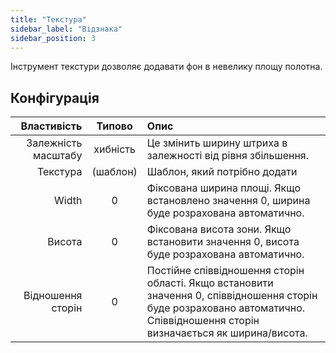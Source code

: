 ```yaml
---
title: "Текстура"
sidebar_label: "Відзнака"
sidebar_position: 3
---
```


Інструмент текстури дозволяє додавати фон в невелику площу полотна.

## Конфігурація

|         Властивість |  Типово  | Опис                                                                                                                                                                         |
| -------------------:|:--------:|:---------------------------------------------------------------------------------------------------------------------------------------------------------------------------- |
| Залежність масштабу | хибність | Це змінить ширину штриха в залежності від рівня збільшення.                                                                                                                  |
|            Текстура | (шаблон) | Шаблон, який потрібно додати                                                                                                                                                 |
|               Width |    0     | Фіксована ширина площі. Якщо встановлено значення 0, ширина буде розрахована автоматично.                                                                                    |
|              Висота |    0     | Фіксована висота зони. Якщо встановити значення 0, висота буде розрахована автоматично.                                                                                      |
|   Відношення сторін |    0     | Постійне співвідношення сторін області. Якщо встановити значення 0, співвідношення сторін буде розраховано автоматично. Співвідношення сторін визначається як ширина/висота. |
